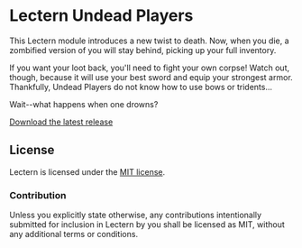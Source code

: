# Lectern Undead Players

This Lectern module introduces a new twist to death. Now, when you die, a
zombified version of you will stay behind, picking up your full inventory.

If you want your loot back, you'll need to fight your own corpse! Watch out,
though, because it will use your best sword and equip your strongest armor.
Thankfully, Undead Players do not know how to use bows or tridents...

Wait--what happens when one drowns?

[Download the latest release]

## License

Lectern is licensed under the [MIT license].

### Contribution

Unless you explicitly state otherwise, any contributions intentionally submitted
for inclusion in Lectern by you shall be licensed as MIT, without any additional
terms or conditions.

[Download the latest release]: https://github.com/lecternmc/undead-players/releases/latest
[MIT license]: https://github.com/lecternmc/undead-players/blob/master/LICENSE
